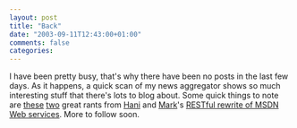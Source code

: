 ```yaml
---
layout: post
title: "Back"
date: "2003-09-11T12:43:00+01:00"
comments: false
categories: 
---
```


<p>I have been pretty busy, that's why there have been no posts in the last few days. As it happens, a quick scan of my news aggregator shows so much interesting stuff that there's lots to blog about. Some quick things to note are <a href="http://www.freeroller.net/page/fate/20030906#xml_is_a_stupid_transport">these</a> <a href="http://www.freeroller.net/page/fate/20030907#foiled_j2me_development_attempt">two</a> great rants from <a href="http://www.freeroller.net/page/fate">Hani</a> and <a href="http://diveintomark.org">Mark</a>'s <a href="http://diveintomark.org/archives/2003/09/08/msweb-rest">RESTful rewrite of MSDN Web services</a>. More to follow soon.</p>

